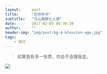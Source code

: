 ```yaml
---
layout:     post
title:      "花样年华"
subtitle:   "乌山画廊七人游"
date:       2017-02-05 00:30:30
author:     ""
header-img: "img/post-bg-4-blossion-age.jpg"
tags:
    - 旅行
---
```


>如果我有多一张票，你会不会跟我走。

![](http://ojc898k6f.bkt.clouddn.com/ba-shufa.jpg)
